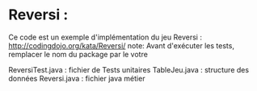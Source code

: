 # Reversi : 
Ce code est un exemple d'implémentation du jeu Reversi : 
http://codingdojo.org/kata/Reversi/
note: Avant d'exécuter les tests, remplacer le nom du package par le votre 

ReversiTest.java : fichier de Tests unitaires
TableJeu.java : structure des données 
Reversi.java : fichier java métier
